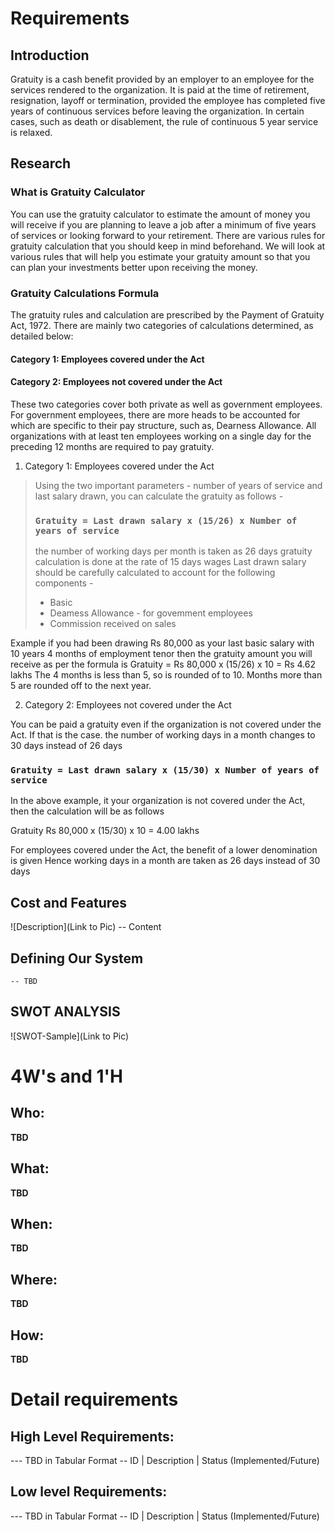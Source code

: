 # Requirements
## Introduction
Gratuity is a cash benefit provided by an employer to an employee for the services rendered to the organization. It is paid at the time of retirement, resignation, layoff or termination, provided the employee has completed five years of continuous services before leaving the organization. In certain cases, such as death or disablement, the rule of continuous 5 year service is relaxed.

## Research

### What is Gratuity Calculator
You can use the gratuity calculator to estimate the amount of money you will receive if you are planning to leave a job after a minimum of five years of services or looking forward to your retirement. There are various rules for gratuity calculation that you should keep in mind beforehand. We will look at various rules that will help you estimate your gratuity amount so that you can plan your investments better upon receiving the money.

### Gratuity Calculations Formula
The gratuity rules and calculation are prescribed by the Payment of Gratuity Act, 1972. There are mainly two categories of calculations determined, as detailed below:
#### Category 1: Employees covered under the Act
#### Category 2: Employees not covered under the Act

These two categories cover both private as well as government employees. For government employees, there are more heads to be accounted for which are specific to their pay structure, such as, Dearness Allowance. All organizations with at least ten employees working on a single day for the preceding 12 months are required to pay gratuity.

1. Category 1: Employees covered under the Act 

> Using the two important parameters - number of years of service and last salary drawn, you can calculate the gratuity as follows - 
> ### ` Gratuity = Last drawn salary x (15/26) x Number of years of service `
> the number of working days per month is taken as 26 days
> gratuity calculation is done at the rate of 15 days wages
> Last drawn salary should be carefully calculated to account for the following components -
> * Basic
> * Deamess Allowance - for govemment employees
> * Commission received on sales

Example if you had been drawing Rs 80,000 as your last basic salary with 10 years 4 months of employment tenor then the gratuity amount you will receive as per the formula is
Gratuity = Rs 80,000 x (15/26) x 10 = Rs 4.62 lakhs
The 4 months is less than 5, so is rounded of to 10. Months more than 5 are rounded off to the next year.

2. Category 2: Employees not covered under the Act

You can be paid a gratuity even if the organization is not covered under the Act. If that is the case. the number of working days in a month changes to 30 days instead of 26 days

### ` Gratuity = Last drawn salary x (15/30) x Number of years of service `

In the above example, it your organization is not covered under the Act, then the calculation will be as follows

Gratuity Rs 80,000 x (15/30) x 10 = 4.00 lakhs

For employees covered under the Act, the benefit of a lower denomination is given Hence working days in a month are taken as 26 days instead of 30 days


## Cost and Features
![Description](Link to Pic)
-- Content 
## Defining Our System
    -- TBD
## SWOT ANALYSIS
![SWOT-Sample](Link to Pic)

# 4W&#39;s and 1&#39;H

## Who:

**TBD**

## What:

**TBD**

## When:

**TBD**

## Where:

**TBD**

## How:

**TBD**

# Detail requirements
## High Level Requirements:
--- TBD in Tabular Format 
-- ID | Description | Status (Implemented/Future)


##  Low level Requirements:
--- TBD in Tabular Format 
-- ID | Description | Status (Implemented/Future)

